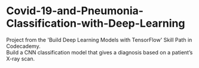 # Covid-19-and-Pneumonia-Classification-with-Deep-Learning
Project from the 'Build Deep Learning Models with TensorFlow' Skill Path in Codecademy.</br>
Build a CNN classification model that gives a diagnosis based on a patient’s X-ray scan.

